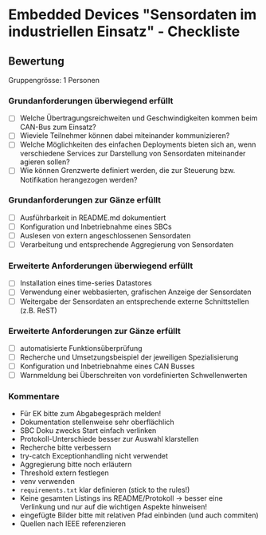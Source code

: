# Embedded Devices "Sensordaten im industriellen Einsatz" - Checkliste

## Bewertung
Gruppengrösse: 1 Personen
### Grundanforderungen **überwiegend erfüllt**
- [ ] Welche Übertragungsreichweiten und Geschwindigkeiten kommen beim CAN-Bus zum Einsatz?
- [ ] Wieviele Teilnehmer können dabei miteinander kommunizieren?
- [ ] Welche Möglichkeiten des einfachen Deployments bieten sich an, wenn verschiedene Services zur Darstellung von Sensordaten miteinander agieren sollen?
- [ ] Wie können Grenzwerte definiert werden, die zur Steuerung bzw. Notifikation herangezogen werden?

### Grundanforderungen **zur Gänze erfüllt**
- [ ] Ausführbarkeit in README.md dokumentiert
- [ ] Konfiguration und Inbetriebnahme eines SBCs
- [ ] Auslesen von extern angeschlossenen Sensordaten
- [ ] Verarbeitung und entsprechende Aggregierung von Sensordaten

### Erweiterte Anforderungen **überwiegend erfüllt**
- [ ] Installation eines time-series Datastores
- [ ] Verwendung einer webbasierten, grafischen Anzeige der Sensordaten
- [ ] Weitergabe der Sensordaten an entsprechende externe Schnittstellen (z.B. ReST)

### Erweiterte Anforderungen **zur Gänze erfüllt**
- [ ] automatisierte Funktionsüberprüfung
- [ ] Recherche und Umsetzungsbeispiel der jeweiligen Spezialisierung
- [ ] Konfiguration und Inbetriebnahme eines CAN Busses
- [ ] Warnmeldung bei Überschreiten von vordefinierten Schwellenwerten

### Kommentare
* Für EK bitte zum Abgabegespräch melden!
* Dokumentation stellenweise sehr oberflächlich
* SBC Doku zwecks Start einfach verlinken
* Protokoll-Unterschiede besser zur Auswahl klarstellen
* Recherche bitte verbessern
* try-catch Exceptionhandling nicht verwendet
* Aggregierung bitte noch erläutern
* Threshold extern festlegen
* venv verwenden
* `requirements.txt` klar definieren (stick to the rules!)
* Keine gesamten Listings ins README/Protokoll -> besser eine Verlinkung und nur auf die wichtigen Aspekte hinweisen!
* eingefügte Bilder bitte mit relativen Pfad einbinden (und auch commiten)
* Quellen nach IEEE referenzieren

